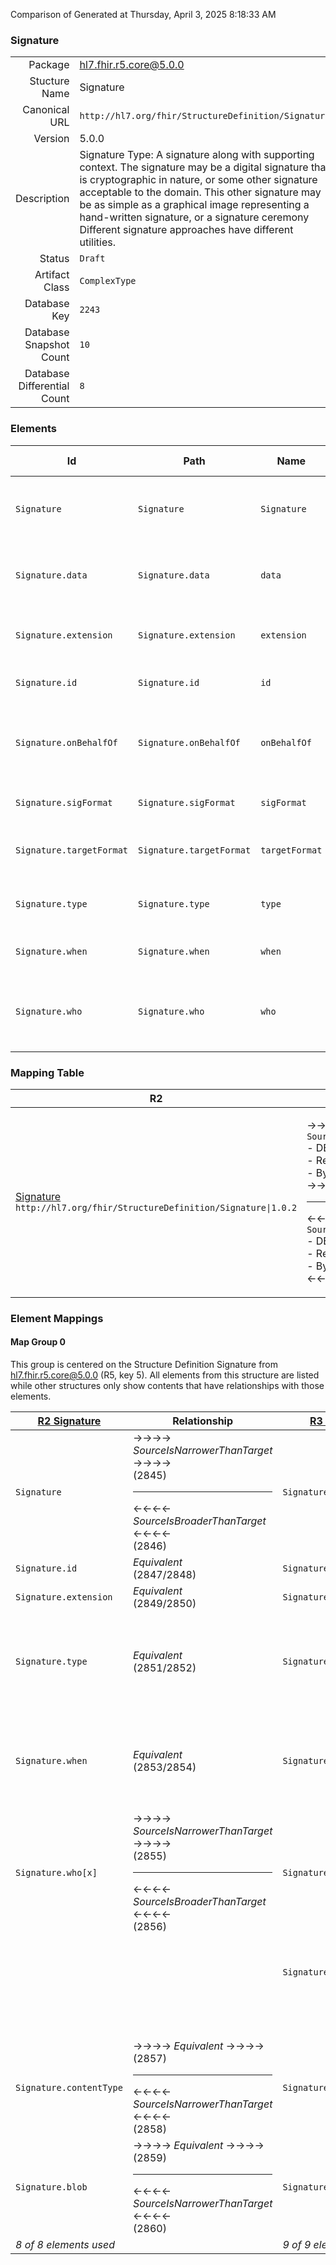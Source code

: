 Comparison of 
Generated at Thursday, April 3, 2025 8:18:33 AM

### Signature

|      |     |
| ---: | --- |
| Package | hl7.fhir.r5.core@5.0.0 |
| Stucture Name | Signature |
| Canonical URL | `http://hl7.org/fhir/StructureDefinition/Signature` |
| Version | 5.0.0 |
| Description | Signature Type: A signature along with supporting context. The signature may be a digital signature that is cryptographic in nature, or some other signature acceptable to the domain. This other signature may be as simple as a graphical image representing a hand-written signature, or a signature ceremony Different signature approaches have different utilities. |
| Status | `Draft` |
| Artifact Class | `ComplexType` |
| Database Key | `2243` |
| Database Snapshot Count | `10` |
| Database Differential Count | `8` |

### Elements

| Id | Path | Name | Base Path | Short | Cardinality | Collated Type | Binding Strength | Binding Value Set |
| -- | ---- | ---- | --------- | ----- | ----------- | ------------- | ---------------- | ----------------- |
| `Signature` | `Signature` | `Signature` | Signature | A Signature - XML DigSig, JWS, Graphical image of signature, etc. | 0..* | Signature |  |  |
| `Signature.data` | `Signature.data` | `data` | Signature.data | The actual signature content (XML DigSig. JWS, picture, etc.) | 0..1 | base64Binary |  |  |
| `Signature.extension` | `Signature.extension` | `extension` | Element.extension | Additional content defined by implementations | 0..* | Extension |  |  |
| `Signature.id` | `Signature.id` | `id` | Element.id | Unique id for inter-element referencing | 0..1 | id |  |  |
| `Signature.onBehalfOf` | `Signature.onBehalfOf` | `onBehalfOf` | Signature.onBehalfOf | The party represented | 0..1 | Reference(http://hl7.org/fhir/StructureDefinition/Device), Reference(http://hl7.org/fhir/StructureDefinition/Organization), Reference(http://hl7.org/fhir/StructureDefinition/Patient), Reference(http://hl7.org/fhir/StructureDefinition/Practitioner), Reference(http://hl7.org/fhir/StructureDefinition/PractitionerRole), Reference(http://hl7.org/fhir/StructureDefinition/RelatedPerson) |  |  |
| `Signature.sigFormat` | `Signature.sigFormat` | `sigFormat` | Signature.sigFormat | The technical format of the signature | 0..1 | code | `Required` | `http://hl7.org/fhir/ValueSet/mimetypes|5.0.0` |
| `Signature.targetFormat` | `Signature.targetFormat` | `targetFormat` | Signature.targetFormat | The technical format of the signed resources | 0..1 | code | `Required` | `http://hl7.org/fhir/ValueSet/mimetypes|5.0.0` |
| `Signature.type` | `Signature.type` | `type` | Signature.type | Indication of the reason the entity signed the object(s) | 0..* | Coding | `Preferred` | `http://hl7.org/fhir/ValueSet/signature-type` |
| `Signature.when` | `Signature.when` | `when` | Signature.when | When the signature was created | 0..1 | instant |  |  |
| `Signature.who` | `Signature.who` | `who` | Signature.who | Who signed | 0..1 | Reference(http://hl7.org/fhir/StructureDefinition/Device), Reference(http://hl7.org/fhir/StructureDefinition/Organization), Reference(http://hl7.org/fhir/StructureDefinition/Patient), Reference(http://hl7.org/fhir/StructureDefinition/Practitioner), Reference(http://hl7.org/fhir/StructureDefinition/PractitionerRole), Reference(http://hl7.org/fhir/StructureDefinition/RelatedPerson) |  |  |
### Mapping Table

| R2 | Comparison | R3 | Comparison | R4 | Comparison | R4B | Comparison | R5
| --- | --- | --- | --- | --- | --- | --- | --- | ---
| [Signature](/docs/R2/ComplexTypes/Signature.md)<br/> `http://hl7.org/fhir/StructureDefinition/Signature\|1.0.2` | →→→→→→→<br/>`SourceIsNarrowerThanTarget`<br/>- DBKey: `70`<br/>- Reviewed: `n/a`<br/>- By: `n/a`<br/>→→→→→→→<hr/>←←←←←←←<br/>`SourceIsBroaderThanTarget`<br/>- DBKey: `236`<br/>- Reviewed: `n/a`<br/>- By: `n/a`<br/>←←←←←←←| [Signature](/docs/R3/ComplexTypes/Signature.md)<br/> `http://hl7.org/fhir/StructureDefinition/Signature\|3.0.2` | →→→→→→→<br/>`RelatedTo`<br/>- DBKey: `411`<br/>- Reviewed: `n/a`<br/>- By: `n/a`<br/>→→→→→→→<hr/>←←←←←←←<br/>`SourceIsBroaderThanTarget`<br/>- DBKey: `607`<br/>- Reviewed: `n/a`<br/>- By: `n/a`<br/>←←←←←←←| [Signature](/docs/R4/ComplexTypes/Signature.md)<br/> `http://hl7.org/fhir/StructureDefinition/Signature\|4.0.1` | →→→→→→→<br/>`Equivalent`<br/>- DBKey: `1379`<br/>- Reviewed: `n/a`<br/>- By: `n/a`<br/>→→→→→→→<hr/>←←←←←←←<br/>`Equivalent`<br/>- DBKey: `1380`<br/>- Reviewed: `n/a`<br/>- By: `n/a`<br/>←←←←←←←| [Signature](/docs/R4B/ComplexTypes/Signature.md)<br/> `http://hl7.org/fhir/StructureDefinition/Signature\|4.3.0` | →→→→→→→<br/>`Equivalent`<br/>- DBKey: `922`<br/>- Reviewed: `n/a`<br/>- By: `n/a`<br/>→→→→→→→<hr/>←←←←←←←<br/>`Equivalent`<br/>- DBKey: `1151`<br/>- Reviewed: `n/a`<br/>- By: `n/a`<br/>←←←←←←←| [Signature](/docs/R5/ComplexTypes/Signature.md)<br/> `http://hl7.org/fhir/StructureDefinition/Signature\|5.0.0` 

### Element Mappings


#### Map Group 0

This group is centered on the Structure Definition Signature from hl7.fhir.r5.core@5.0.0 (R5, key 5).
All elements from this structure are listed while other structures only show contents that have relationships with those elements.

| [R2 Signature](/docs/R2/ComplexTypes/Signature.md)| Relationship | [R3 Signature](/docs/R3/ComplexTypes/Signature.md)| Relationship | [R4 Signature](/docs/R4/ComplexTypes/Signature.md)| Relationship | [R4B Signature](/docs/R4B/ComplexTypes/Signature.md)| Relationship | R5 Signature
| --- | --- | --- | --- | --- | --- | --- | --- | ---
| `Signature`| →→→→ _SourceIsNarrowerThanTarget_ →→→→ <br/>(2845)<hr/>←←←← _SourceIsBroaderThanTarget_ ←←←← <br/>(2846)| `Signature`| →→→→ _SourceIsNarrowerThanTarget_ →→→→ <br/>(9799)<hr/>←←←← _SourceIsBroaderThanTarget_ ←←←← <br/>(9800)| `Signature`| _Equivalent_<br/>(21270/21271)| `Signature`| _Equivalent_<br/>(36337/36338)| **`Signature`**
| `Signature.id`| _Equivalent_<br/>(2847/2848)| `Signature.id`| _Equivalent_<br/>(9801/9802)| `Signature.id`| _Equivalent_<br/>(21272/21273)| `Signature.id`| _Equivalent_<br/>(36339/36340)| **`Signature.id`**
| `Signature.extension`| _Equivalent_<br/>(2849/2850)| `Signature.extension`| _Equivalent_<br/>(9803/9804)| `Signature.extension`| _Equivalent_<br/>(21274/21275)| `Signature.extension`| _Equivalent_<br/>(36341/36342)| **`Signature.extension`**
| `Signature.type`| _Equivalent_<br/>(2851/2852)| `Signature.type`| _Equivalent_<br/>(9805/9806)| `Signature.type`| _Equivalent_<br/>(21276/21277)| `Signature.type`| →→→→ _Equivalent_ →→→→ <br/>(36343)<hr/>←←←← _SourceIsNarrowerThanTarget_ ←←←← <br/>(36344)| **`Signature.type`**
| `Signature.when`| _Equivalent_<br/>(2853/2854)| `Signature.when`| _Equivalent_<br/>(9807/9808)| `Signature.when`| _Equivalent_<br/>(21278/21279)| `Signature.when`| →→→→ _Equivalent_ →→→→ <br/>(36345)<hr/>←←←← _SourceIsNarrowerThanTarget_ ←←←← <br/>(36346)| **`Signature.when`**
| `Signature.who[x]`| →→→→ _SourceIsNarrowerThanTarget_ →→→→ <br/>(2855)<hr/>←←←← _SourceIsBroaderThanTarget_ ←←←← <br/>(2856)| `Signature.who[x]`| →→→→ _RelatedTo_ →→→→ <br/>(1283)<hr/>←←←← _RelatedTo_ ←←←← <br/>(1673)| `Signature.who`| _Equivalent_<br/>(21280/21281)| `Signature.who`| →→→→ _Equivalent_ →→→→ <br/>(36347)<hr/>←←←← _SourceIsNarrowerThanTarget_ ←←←← <br/>(36348)| **`Signature.who`**
| | | `Signature.onBehalfOf[x]`| →→→→ _RelatedTo_ →→→→ <br/>(1282)<hr/>←←←← _RelatedTo_ ←←←← <br/>(1671)| `Signature.onBehalfOf`| _Equivalent_<br/>(21282/21283)| `Signature.onBehalfOf`| _Equivalent_<br/>(36349/36350)| **`Signature.onBehalfOf`**
| | | | | `Signature.targetFormat`| _Equivalent_<br/>(21284/21285)| `Signature.targetFormat`| _Equivalent_<br/>(36351/36352)| **`Signature.targetFormat`**
| `Signature.contentType`| →→→→ _Equivalent_ →→→→ <br/>(2857)<hr/>←←←← _SourceIsNarrowerThanTarget_ ←←←← <br/>(2858)| `Signature.contentType`| _Equivalent_<br/>(1281/1672)| `Signature.sigFormat`| _Equivalent_<br/>(21286/21287)| `Signature.sigFormat`| _Equivalent_<br/>(36353/36354)| **`Signature.sigFormat`**
| `Signature.blob`| →→→→ _Equivalent_ →→→→ <br/>(2859)<hr/>←←←← _SourceIsNarrowerThanTarget_ ←←←← <br/>(2860)| `Signature.blob`| _Equivalent_<br/>(1280/1670)| `Signature.data`| _Equivalent_<br/>(21288/21289)| `Signature.data`| _Equivalent_<br/>(36355/36356)| **`Signature.data`**
| *8 of 8 elements used* | | *9 of 9 elements used* | | *10 of 10 elements used* | | *10 of 10 elements used* | | *10 of 10 elements used* 

